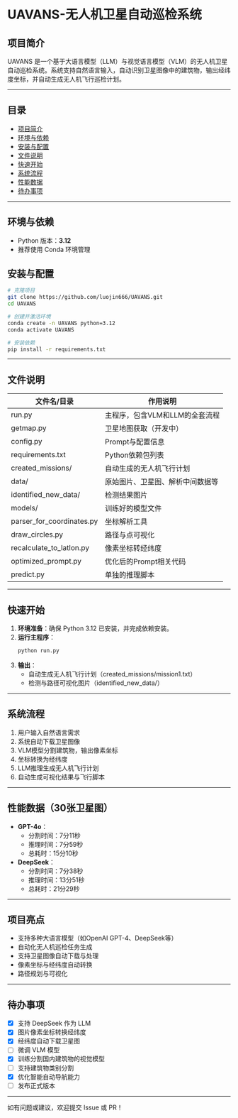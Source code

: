 # UAVANS-无人机卫星自动巡检系统

## 项目简介
UAVANS 是一个基于大语言模型（LLM）与视觉语言模型（VLM）的无人机卫星自动巡检系统。系统支持自然语言输入，自动识别卫星图像中的建筑物，输出经纬度坐标，并自动生成无人机飞行巡检计划。

---

## 目录
- [项目简介](#项目简介)
- [环境与依赖](#环境与依赖)
- [安装与配置](#安装与配置)
- [文件说明](#文件说明)
- [快速开始](#快速开始)
- [系统流程](#系统流程)
- [性能数据](#性能数据)
- [待办事项](#待办事项)

---

## 环境与依赖
- Python 版本：**3.12**
- 推荐使用 Conda 环境管理

## 安装与配置
```bash
# 克隆项目
git clone https://github.com/luojin666/UAVANS.git
cd UAVANS

# 创建并激活环境
conda create -n UAVANS python=3.12
conda activate UAVANS

# 安装依赖
pip install -r requirements.txt
```

---

## 文件说明
| 文件名/目录                | 作用说明                                   |
|---------------------------|--------------------------------------------|
| run.py                    | 主程序，包含VLM和LLM的全套流程             |
| getmap.py                 | 卫星地图获取（开发中）                      |
| config.py                 | Prompt与配置信息                           |
| requirements.txt          | Python依赖包列表                           |
| created_missions/         | 自动生成的无人机飞行计划                   |
| data/                     | 原始图片、卫星图、解析中间数据等           |
| identified_new_data/      | 检测结果图片                               |
| models/                   | 训练好的模型文件                           |
| parser_for_coordinates.py | 坐标解析工具                               |
| draw_circles.py           | 路径与点可视化                             |
| recalculate_to_latlon.py  | 像素坐标转经纬度                           |
| optimized_prompt.py       | 优化后的Prompt相关代码                     |
| predict.py                | 单独的推理脚本                             |

---

## 快速开始
1. **环境准备**：确保 Python 3.12 已安装，并完成依赖安装。
2. **运行主程序**：
   ```bash
   python run.py
   ```
3. **输出**：
   - 自动生成无人机飞行计划（created_missions/mission1.txt）
   - 检测与路径可视化图片（identified_new_data/）

---

## 系统流程
1. 用户输入自然语言需求
2. 系统自动下载卫星图像
3. VLM模型分割建筑物，输出像素坐标
4. 坐标转换为经纬度
5. LLM推理生成无人机飞行计划
6. 自动生成可视化结果与飞行脚本

---

## 性能数据（30张卫星图）
- **GPT-4o**：
  - 分割时间：7分11秒
  - 推理时间：7分59秒
  - 总耗时：15分10秒
- **DeepSeek**：
  - 分割时间：7分38秒
  - 推理时间：13分51秒
  - 总耗时：21分29秒

---

## 项目亮点
- 支持多种大语言模型（如OpenAI GPT-4、DeepSeek等）
- 自动化无人机巡检任务生成
- 支持卫星图像自动下载与处理
- 像素坐标与经纬度自动转换
- 路径规划与可视化

---

## 待办事项
- [x] 支持 DeepSeek 作为 LLM
- [x] 图片像素坐标转换经纬度
- [x] 经纬度自动下载卫星图
- [ ] 微调 VLM 模型
- [x] 训练分割国内建筑物的视觉模型
- [ ] 支持建筑物类别分割
- [x] 优化智能自动导航能力
- [ ] 发布正式版本

---

如有问题或建议，欢迎提交 Issue 或 PR！